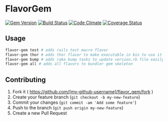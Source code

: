 # FlavorGem
[![Gem Version](https://img.shields.io/gem/v/flavor_gem.svg)](https://rubygems.org/gems/flavor_gem)
[![Build Status](https://travis-ci.org/iamdionysus/flavor_gem.svg?branch=master)](https://travis-ci.org/iamdionysus/flavor_gem)
[![Code Climate](https://codeclimate.com/github/iamdionysus/flavor_gem/badges/gpa.svg)](https://codeclimate.com/github/iamdionysus/flavor_gem)
[![Coverage Status](https://coveralls.io/repos/iamdionysus/flavor_gem/badge.svg)](https://coveralls.io/r/iamdionysus/flavor_gem)

## Usage

```bash
flavor-gem test # adds rails test macro flavor
flavor-gem thor # adds thor flavor to make executable in bin to use it
flavor-gem bump # adds rake bump tasks to update version.rb file easily
flavor-gem all # adds all flavors to bundler gem skeleton
```

## Contributing

1. Fork it ( https://github.com/[my-github-username]/flavor_gem/fork )
2. Create your feature branch (`git checkout -b my-new-feature`)
3. Commit your changes (`git commit -am 'Add some feature'`)
4. Push to the branch (`git push origin my-new-feature`)
5. Create a new Pull Request
